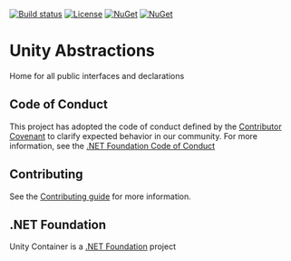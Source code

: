 [![Build status](https://ci.appveyor.com/api/projects/status/l3bwjwm7q10nrdus/branch/master?svg=true)](https://ci.appveyor.com/project/unitycontainer/abstractions/branch/master)
[![License](https://img.shields.io/badge/license-apache%202.0-60C060.svg)](https://github.com/unitycontainer/abstractions/blob/master/LICENSE)
[![NuGet](https://img.shields.io/nuget/dt/Unity.Abstractions.svg)](https://www.nuget.org/packages/Unity.Abstractions)
[![NuGet](https://img.shields.io/nuget/v/Unity.Abstractions.svg)](https://www.nuget.org/packages/Unity.Abstractions)

# Unity Abstractions

Home for all public interfaces and declarations

## Code of Conduct

This project has adopted the code of conduct defined by the [Contributor Covenant](https://www.contributor-covenant.org/) to clarify expected behavior in our community. For more information, see the [.NET Foundation Code of Conduct](https://www.dotnetfoundation.org/code-of-conduct)

## Contributing

See the [Contributing guide](https://github.com/unitycontainer/unity/blob/master/CONTRIBUTING.md) for more information.

## .NET Foundation

Unity Container is a [.NET Foundation](https://dotnetfoundation.org/projects/unitycontainer) project
